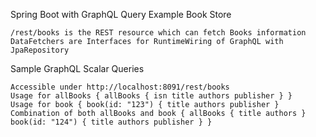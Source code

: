 Spring Boot with GraphQL Query Example
Book Store

    /rest/books is the REST resource which can fetch Books information
    DataFetchers are Interfaces for RuntimeWiring of GraphQL with JpaRepository

Sample GraphQL Scalar Queries

    Accessible under http://localhost:8091/rest/books
    Usage for allBooks { allBooks { isn title authors publisher } }
    Usage for book { book(id: "123") { title authors publisher }
    Combination of both allBooks and book { allBooks { title authors } book(id: "124") { title authors publisher } }
